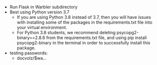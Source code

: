 - Run Flask in Warbler subdirectory
- Best using Python version 3.7
  - If you are using Python 3.8 instead of 3.7, then you will have issues with installing some of the packages in the requirements.txt file into your virtual environment. 
  - For Python 3.8 students, we recommend deleting psycopg2-binary==2.8.6 from the requirements.txt file, and using pip install psycopg2-binary in the terminal in order to successfully install this package. 
- testing passwords:
  - docvolz/$wa...